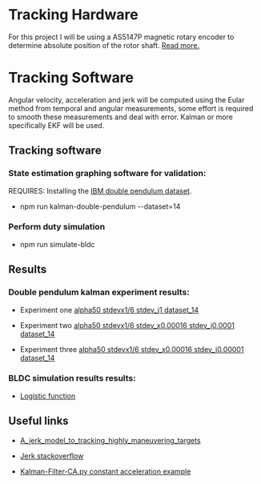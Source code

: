 # Tracking Hardware

For this project I will be using a AS5147P magnetic rotary encoder to determine absolute position of the rotor shaft. [Read more.](./absolute-rotation-encoder-AS5147P/README.md)

# Tracking Software

Angular velocity, acceleration and jerk will be computed using the Eular method from temporal and angular measurements, some effort is required to smooth these measurements and deal with error. Kalman or more specifically EKF will be used.

## Tracking software

### State estimation graphing software for validation:
REQUIRES: Installing the [IBM double pendulum dataset](../datasets/README.md).
- npm run kalman-double-pendulum --dataset=14

### Perform duty simulation
- npm run simulate-bldc

## Results

### Double pendulum kalman experiment results:

- Experiment one [alpha50 stdevx1/6 stdev_j1 dataset_14](charts/alpha50_stdevx1div6_stdev_j1_dataset_14/VIEW_CHARTS.md)
  
- Experiment two [alpha50 stdevx1/6 stdev_x0.00016 stdev_j0.0001 dataset_14](charts/alpha50_stdevx1div6_stdev_j0.00016_stdev_j0.0001_dataset_14/VIEW_CHARTS.md)

- Experiment three [alpha50 stdevx1/6 stdev_x0.00016 stdev_j0.00001 dataset_14](charts/alpha50_stdevx1div6_stdev_j0.00001_dataset_14/VIEW_CHARTS.md)

### BLDC simulation results results:

- [Logistic function](charts/simulations/VIEW_CHARTS.md)

## Useful links

- [A_jerk_model_to_tracking_highly_maneuvering_targets](https://www.researchgate.net/publication/3002819_A_jerk_model_to_tracking_highly_maneuvering_targets)
- [Jerk stackoverflow](https://dsp.stackexchange.com/questions/24847/wrong-estimation-of-derivatives-with-an-extended-kalman-filter)

- [Kalman-Filter-CA.py constant acceleration example](https://github.com/balzer82/Kalman/blob/master/Kalman-Filter-CA.py)

